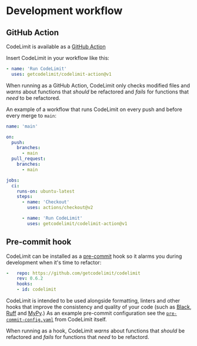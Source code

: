 # Development workflow

## GitHub Action

CodeLimit is available as a [GitHub
Action](https://github.com/getcodelimit/codelimit-action)

Insert CodeLimit in your workflow like this: 

```yaml
- name: 'Run CodeLimit'
  uses: getcodelimit/codelimit-action@v1
```

When running as a GitHub Action, CodeLimit only checks modified files and
*warns* about functions that *should* be refactored and *fails* for functions
that *need* to be refactored.

An example of a workflow that runs CodeLimit on every push and before every
merge to `main`:

```yaml
name: 'main'

on:
  push:
    branches: 
      - main
  pull_request:
    branches: 
      - main

jobs:
  ci:
    runs-on: ubuntu-latest
    steps:
      - name: 'Checkout'
        uses: actions/checkout@v2

      - name: 'Run CodeLimit'
        uses: getcodelimit/codelimit-action@v1
```

## Pre-commit hook

CodeLimit can be installed as a [pre-commit](https://pre-commit.com/) hook so
it alarms you during development when it's time to refactor:

```yaml
-   repo: https://github.com/getcodelimit/codelimit
    rev: 0.6.2
    hooks:
    - id: codelimit
```

CodeLimit is intended to be used alongside formatting, linters and other hooks
that improve the consistency and quality of your code (such as
[Black](https://github.com/psf/black),
[Ruff](https://github.com/astral-sh/ruff) and
[MyPy](https://github.com/python/mypy).) As an example pre-commit configuration
see the
[`pre-commit-config.yaml`](https://github.com/getcodelimit/codelimit/blob/main/.pre-commit-config.yaml)
from CodeLimit itself.

When running as a hook, CodeLimit *warns* about functions that *should* be
refactored and *fails* for functions that *need* to be refactord.
